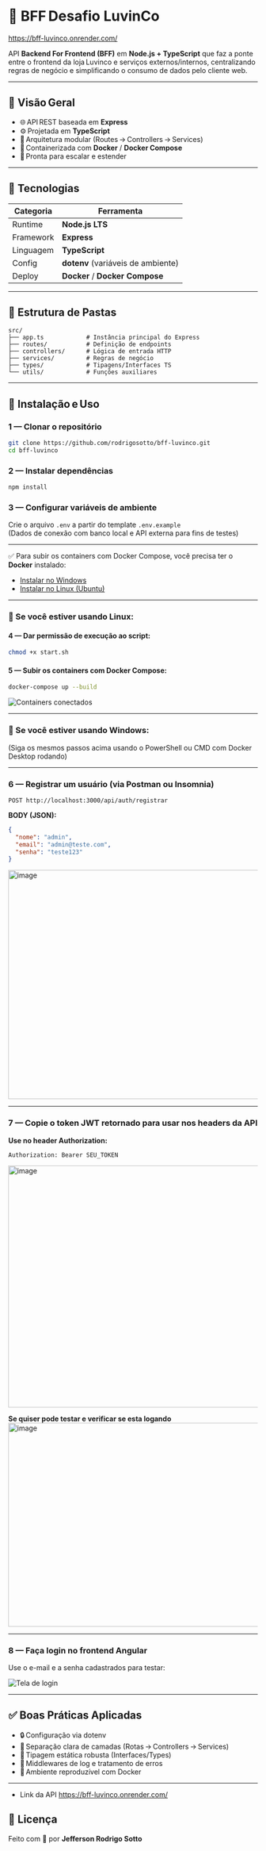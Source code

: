 # 🧠 BFF Desafio LuvinCo
https://bff-luvinco.onrender.com/

API **Backend For Frontend (BFF)** em **Node.js + TypeScript** que faz a ponte entre o frontend da loja Luvinco e serviços externos/internos, centralizando regras de negócio e simplificando o consumo de dados pelo cliente web.

---

## 📌 Visão Geral

- 🌐 API REST baseada em **Express**
- ⚙️ Projetada em **TypeScript**
- 📁 Arquitetura modular (Routes → Controllers → Services)
- 🐳 Containerizada com **Docker** / **Docker Compose**
- 🔁 Pronta para escalar e estender

---

## 🔧 Tecnologias

| Categoria | Ferramenta                         |
| --------- | ---------------------------------- |
| Runtime   | **Node.js LTS**                    |
| Framework | **Express**                        |
| Linguagem | **TypeScript**                     |
| Config    | **dotenv** (variáveis de ambiente) |
| Deploy    | **Docker** / **Docker Compose**    |

---

## 📂 Estrutura de Pastas

```text
src/
├── app.ts            # Instância principal do Express
├── routes/           # Definição de endpoints
├── controllers/      # Lógica de entrada HTTP
├── services/         # Regras de negócio
├── types/            # Tipagens/Interfaces TS
└── utils/            # Funções auxiliares
```

---

## 🚀 Instalação e Uso

### 1 — Clonar o repositório

```bash
git clone https://github.com/rodrigosotto/bff-luvinco.git
cd bff-luvinco
```

### 2 — Instalar dependências

```bash
npm install
```

### 3 — Configurar variáveis de ambiente

Crie o arquivo `.env` a partir do template `.env.example`  
(Dados de conexão com banco local e API externa para fins de testes)

---

✅ Para subir os containers com Docker Compose, você precisa ter o **Docker** instalado:

- [Instalar no Windows](https://docs.docker.com/desktop/setup/install/windows-install/)
- [Instalar no Linux (Ubuntu)](https://docs.docker.com/engine/install/ubuntu/)

---

### 🐳 Se você estiver usando Linux:

#### 4 — Dar permissão de execução ao script:

```bash
chmod +x start.sh
```

#### 5 — Subir os containers com Docker Compose:

```bash
docker-compose up --build
```

![Containers conectados](https://i.ibb.co/d0t2FjJm/CONECTADO.png)

---

### 🐳 Se você estiver usando Windows:

(Siga os mesmos passos acima usando o PowerShell ou CMD com Docker Desktop rodando)

---

### 6 — Registrar um usuário (via Postman ou Insomnia)

```http
POST http://localhost:3000/api/auth/registrar
```

**BODY (JSON):**
```json
{
  "nome": "admin",
  "email": "admin@teste.com",
  "senha": "teste123"
}
```

<img width="1309" height="462" alt="image" src="https://github.com/user-attachments/assets/23476809-56bb-40bc-8300-3c1dc994b339" />


---

### 7 — Copie o token JWT retornado para usar nos headers da API

**Use no header Authorization:**

```
Authorization: Bearer SEU_TOKEN
```
<img width="1318" height="488" alt="image" src="https://github.com/user-attachments/assets/bf925b2f-6a9a-471e-9c1e-c850c1aa0800" />

**Se quiser pode testar e verificar se esta logando**
<img width="1307" height="411" alt="image" src="https://github.com/user-attachments/assets/3b5ce8fb-d5d7-408a-b2ad-7cad58451b52" />

---

### 8 — Faça login no frontend Angular

Use o e-mail e a senha cadastrados para testar:

![Tela de login](https://i.ibb.co/bMSJNmCf/login-Page.png)

---

## ✅ Boas Práticas Aplicadas

- 🔒 Configuração via dotenv
- 🔁 Separação clara de camadas (Rotas → Controllers → Services)
- 💬 Tipagem estática robusta (Interfaces/Types)
- 🧼 Middlewares de log e tratamento de erros
- 🐳 Ambiente reproduzível com Docker

---

- Link da API https://bff-luvinco.onrender.com/

## 📝 Licença

Feito com 💙 por **Jefferson Rodrigo Sotto**
